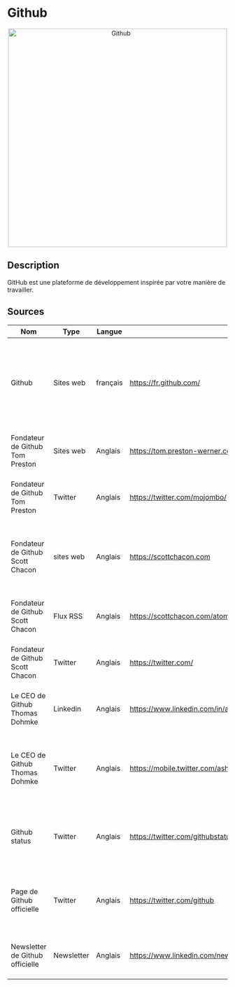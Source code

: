 # Github
<p align="center">
<img src="https://miro.medium.com/max/1400/1*SSRjtoQ0H2X3SBPOiJ5rZw.jpeg" alt="Github" width="500"/>
</p>

## Description
GitHub est une plateforme de développement inspirée par votre manière de travailler.
## Sources

Nom | Type | Langue | Lien | Description | Tags | Note
 --- | --- | --- | --- | --- | --- | --- 
Github|Sites web|français|https://fr.github.com/|La page officielle de github comportant de divers sources d'information comme blog, docs, ressources, la presse|Github|5/5|
Fondateur de Github Tom Preston|Sites web|Anglais|https://tom.preston-werner.com/|Des diverses articles mais peu concernant Github|Fondateur de Github|2/5|
Fondateur de Github Tom Preston|Twitter|Anglais|https://twitter.com/mojombo/|Des diverses publications mais peu concernant Github|Fondateur de Github|2/5|
Fondateur de Github Scott Chacon|sites web|Anglais|https://scottchacon.com|Des diverseses publications dont des différents articles concernant Github|Fondateur de Github|3/5|
Fondateur de Github Scott Chacon|Flux RSS|Anglais|https://scottchacon.com/atom.xml|un flux comportant des divers articles dant github|Fondateur de Github|3/5|
Fondateur de Github Scott Chacon|Twitter|Anglais|https://twitter.com/|Des divers publications concernant principalement github|Fondateur de Github|3/5|
Le CEO de Github Thomas Dohmke|Linkedin|Anglais|https://www.linkedin.com/in/ashtom/|Des diverses publications concernat les nouveatées de github|CEO de Github|4/5|
Le CEO de Github Thomas Dohmke|Twitter|Anglais|https://mobile.twitter.com/ashtom|Des diverses publications concernat les nouveatées de github mais aussi des publications personnelles|CEO de Github|3/5|
Github status|Twitter|Anglais|https://twitter.com/githubstatus|Des publication concernant les nouveautés et problémes concernant Github|Github|3/5|
Page de Github officielle|Twitter|Anglais|https://twitter.com/github|Des publication concernant les nouveautés et problémes concernant Github|Github|5/5|
Newsletter de Github officielle|Newsletter|Anglais|https://www.linkedin.com/newsletters/6958196028076429312/|Des publication concernant les nouveautés dans Github|Github|5/5|
